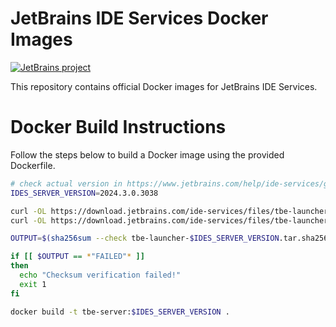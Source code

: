 # JetBrains IDE Services Docker Images

[![JetBrains project](https://jb.gg/badges/official.svg)](https://confluence.jetbrains.com/display/ALL/JetBrains+on+GitHub)

This repository contains official Docker images for JetBrains IDE Services.

# Docker Build Instructions

Follow the steps below to build a Docker image using the provided Dockerfile.

```bash
# check actual version in https://www.jetbrains.com/help/ide-services/get-started.html
IDES_SERVER_VERSION=2024.3.0.3038

curl -OL https://download.jetbrains.com/ide-services/files/tbe-launcher-$IDES_SERVER_VERSION.tar
curl -OL https://download.jetbrains.com/ide-services/files/tbe-launcher-$IDES_SERVER_VERSION.tar.sha256

OUTPUT=$(sha256sum --check tbe-launcher-$IDES_SERVER_VERSION.tar.sha256) || true

if [[ $OUTPUT == *"FAILED"* ]]
then
  echo "Checksum verification failed!"
  exit 1
fi

docker build -t tbe-server:$IDES_SERVER_VERSION .
```